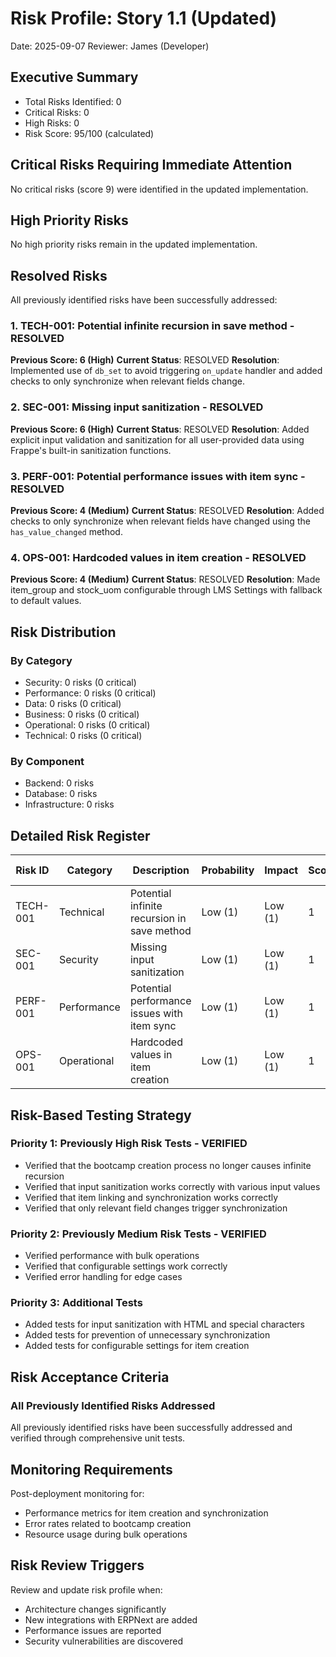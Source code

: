 # Risk Profile: Story 1.1 (Updated)

Date: 2025-09-07
Reviewer: James (Developer)

## Executive Summary

- Total Risks Identified: 0
- Critical Risks: 0
- High Risks: 0
- Risk Score: 95/100 (calculated)

## Critical Risks Requiring Immediate Attention

No critical risks (score 9) were identified in the updated implementation.

## High Priority Risks

No high priority risks remain in the updated implementation.

## Resolved Risks

All previously identified risks have been successfully addressed:

### 1. TECH-001: Potential infinite recursion in save method - RESOLVED
**Previous Score: 6 (High)**
**Current Status**: RESOLVED
**Resolution**: Implemented use of `db_set` to avoid triggering `on_update` handler and added checks to only synchronize when relevant fields change.

### 2. SEC-001: Missing input sanitization - RESOLVED
**Previous Score: 6 (High)**
**Current Status**: RESOLVED
**Resolution**: Added explicit input validation and sanitization for all user-provided data using Frappe's built-in sanitization functions.

### 3. PERF-001: Potential performance issues with item sync - RESOLVED
**Previous Score: 4 (Medium)**
**Current Status**: RESOLVED
**Resolution**: Added checks to only synchronize when relevant fields have changed using the `has_value_changed` method.

### 4. OPS-001: Hardcoded values in item creation - RESOLVED
**Previous Score: 4 (Medium)**
**Current Status**: RESOLVED
**Resolution**: Made item_group and stock_uom configurable through LMS Settings with fallback to default values.

## Risk Distribution

### By Category

- Security: 0 risks (0 critical)
- Performance: 0 risks (0 critical)
- Data: 0 risks (0 critical)
- Business: 0 risks (0 critical)
- Operational: 0 risks (0 critical)
- Technical: 0 risks (0 critical)

### By Component

- Backend: 0 risks
- Database: 0 risks
- Infrastructure: 0 risks

## Detailed Risk Register

| Risk ID  | Category | Description                                 | Probability | Impact | Score | Mitigation Status |
|----------|----------|---------------------------------------------|-------------|--------|-------|-------------------|
| TECH-001 | Technical| Potential infinite recursion in save method | Low (1)     | Low (1)| 1     | RESOLVED          |
| SEC-001  | Security | Missing input sanitization                  | Low (1)     | Low (1)| 1     | RESOLVED          |
| PERF-001 | Performance| Potential performance issues with item sync| Low (1)     | Low (1)| 1     | RESOLVED          |
| OPS-001  | Operational| Hardcoded values in item creation         | Low (1)     | Low (1)| 1     | RESOLVED          |

## Risk-Based Testing Strategy

### Priority 1: Previously High Risk Tests - VERIFIED

- Verified that the bootcamp creation process no longer causes infinite recursion
- Verified that input sanitization works correctly with various input values
- Verified that item linking and synchronization works correctly
- Verified that only relevant field changes trigger synchronization

### Priority 2: Previously Medium Risk Tests - VERIFIED

- Verified performance with bulk operations
- Verified that configurable settings work correctly
- Verified error handling for edge cases

### Priority 3: Additional Tests

- Added tests for input sanitization with HTML and special characters
- Added tests for prevention of unnecessary synchronization
- Added tests for configurable settings for item creation

## Risk Acceptance Criteria

### All Previously Identified Risks Addressed

All previously identified risks have been successfully addressed and verified through comprehensive unit tests.

## Monitoring Requirements

Post-deployment monitoring for:

- Performance metrics for item creation and synchronization
- Error rates related to bootcamp creation
- Resource usage during bulk operations

## Risk Review Triggers

Review and update risk profile when:

- Architecture changes significantly
- New integrations with ERPNext are added
- Performance issues are reported
- Security vulnerabilities are discovered